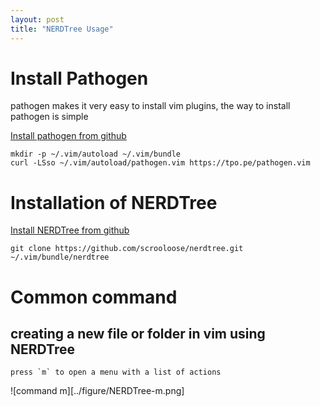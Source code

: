 ```yaml
---
layout: post
title: "NERDTree Usage"
---
```


# Install Pathogen

pathogen makes it very easy to install vim plugins, the way to install pathogen is simple

[Install pathogen from github](https://github.com/tpope/vim-pathogen)

	mkdir -p ~/.vim/autoload ~/.vim/bundle
	curl -LSso ~/.vim/autoload/pathogen.vim https://tpo.pe/pathogen.vim

# Installation of NERDTree

[Install NERDTree from github](https://github.com/scrooloose/nerdtree)

	git clone https://github.com/scrooloose/nerdtree.git ~/.vim/bundle/nerdtree


# Common command

## creating a new file or folder in vim using NERDTree

	press `m` to open a menu with a list of actions

![command m][../figure/NERDTree-m.png]

